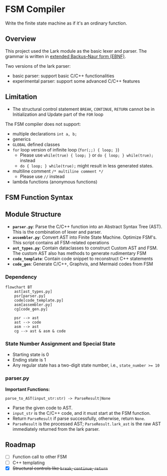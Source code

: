 # FSM Compiler

Write the finite state machine as if it's an ordinary function.

## Overview

This project used the Lark module as the basic lexer and parser. The grammar is written in [extended Backus–Naur form (EBNF)](https://en.wikipedia.org/wiki/Extended_Backus–Naur_form).

Two versions of the lark parser:

- basic parser: support basic C/C++ functionalities
- experimental parser: support some advanced C/C++ features

## Limitation

- The structural control statement `BREAK`, `CONTINUE`, `RETURN` cannot be in Initialization and Update part of the `FOR` loop

The FSM compiler does not support:

- multiple declarations `int a, b;`
- generics
- `GLOBAL` defined classes
- `for` loop version of infinite loop (`for(;;) { loop; }`)
  - Please use `while(true) { loop; }`  or `do { loop; } while(true);` instead
  - `do { loop; } while(true);` might result in less generated states.
- multiline comment `/* multiline comment */`
  - Please use `//` instead
- lambda functions (anonymous functions)

## FSM Function Syntax

## Module Structure

- **`parser.py`**: Parse the C/C++ function into an Abstract Syntax Tree (AST). This is the combination of lexer and parser.
- **`assembler.py`**: Convert AST into Finite State Machine. Optimize FSM's. This script contains all FSM-related operations
- **`ast_types.py`**: Contain dataclasses to construct Custom AST and FSM. The custom AST also has methods to generate rudimentary FSM
- **`code_template`**: Contain code snippet to reconstruct C++ statements
- **`code_gen`**: Generate C/C++, Graphvis, and Mermaid codes from FSM

### Dependency

```mermaid
flowchart BT
    ast[ast_types.py]
    psr[parser.py]
    code[code_template.py]
    asm[assembler.py]
    cg[code_gen.py]
    
    psr --> ast 
    ast --> code
    asm --> ast
    cg --> ast & asm & code
```

### State Number Assignment and Special State

- Starting state is 0
- Ending state is 1
- Any regular state has a two-digit state number, i.e., `state_number >= 10`

### parser.py

**Important Functions:**

`parse_to_AST(input_str:str) -> ParseResult|None`

- Parse the given code to AST.
- `input_str` is the C/C++ code, and it must start at the FSM function.
- Return `ParseResult` if parse successfully, otherwise, return `None`.
- `ParseResult` is the processed AST; `ParseResult.lark_ast` is the raw AST immediately returned from the lark parser.

## Roadmap

- [ ] Function call to other FSM
- [ ] C++ templating
- [x] ~~Structural controls like `break`, `continue`, `return`~~
